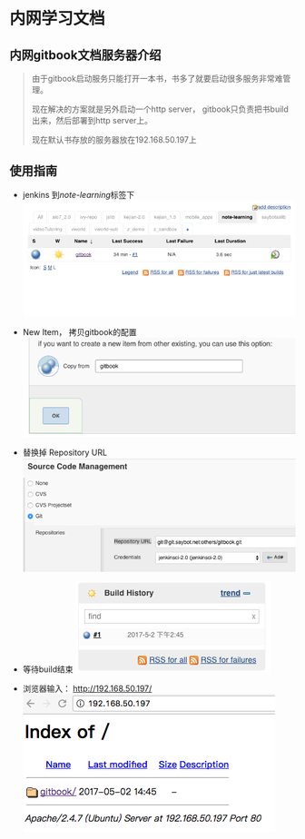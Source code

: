 # 内网学习文档


## 内网gitbook文档服务器介绍
> 由于gitbook启动服务只能打开一本书，书多了就要启动很多服务非常难管理。
>
> 现在解决的方案就是另外启动一个http server， gitbook只负责把书build出来，然后部署到http server上。
>
> 现在默认书存放的服务器放在192.168.50.197上



## 使用指南

* jenkins 到*note-learning*标签下
![](/assets/32B2B435-F63D-4756-B879-AFF48D159EED.png)

* New Item， 拷贝gitbook的配置
![](/assets/3FD47574-87DC-4821-A612-5D28B74420F3.png)

* 替换掉 Repository URL
![](/assets/BBD7CC98-40F3-4A55-B1D8-FDD94FE31B79.png)

* 等待build结束
![](/assets/E9105862-E98B-4045-8B9F-59DA0A3B93C8.png)

* 浏览器输入： http://192.168.50.197/
![](/assets/B66974F6-C4A5-4DAE-BEC5-306C297827D2.png)